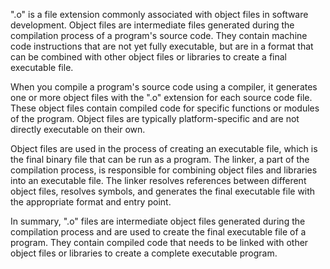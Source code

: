 ".o" is a file extension commonly associated with object files in software development. Object files are intermediate files generated during the compilation process of a program's source code. They contain machine code instructions that are not yet fully executable, but are in a format that can be combined with other object files or libraries to create a final executable file.

When you compile a program's source code using a compiler, it generates one or more object files with the ".o" extension for each source code file. These object files contain compiled code for specific functions or modules of the program. Object files are typically platform-specific and are not directly executable on their own.

Object files are used in the process of creating an executable file, which is the final binary file that can be run as a program. The linker, a part of the compilation process, is responsible for combining object files and libraries into an executable file. The linker resolves references between different object files, resolves symbols, and generates the final executable file with the appropriate format and entry point.

In summary, ".o" files are intermediate object files generated during the compilation process and are used to create the final executable file of a program. They contain compiled code that needs to be linked with other object files or libraries to create a complete executable program.